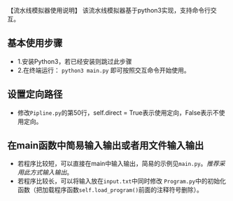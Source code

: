 【流水线模拟器使用说明】
该流水线模拟器基于python3实现，支持命令行交互。

## 基本使用步骤
- 1.安装Python3，若已经安装则跳过此步骤
- 2.在终端运行：
    `python3 main.py`
    即可按照交互命令开始使用。

## 设置定向路径
- 修改`Pipline.py`的第50行，self.direct = True表示使用定向，False表示不使用定向。

## 在main函数中简易输入输出或者用文件输入输出
- 若程序比较短，可以直接在main中输入输出，简易的示例见`main.py`。*推荐采用此方式输入输出*。
- 若程序比较长，可以将输入放在`input.txt`中同时修改 `Program.py`中的初始化函数（把加载程序函数`self.load_program()`前面的注释符号删除）。
